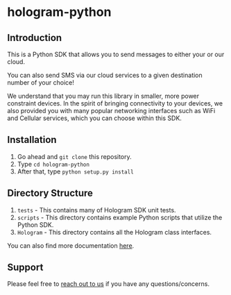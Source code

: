 # hologram-python

## Introduction
This is a Python SDK that allows you to send messages to either your or our cloud.

You can also send SMS via our cloud services to a given destination number of your choice!

We understand that you may run this library in smaller, more power constraint devices.
In the spirit of bringing connectivity to your devices, we also provided you with
many popular networking interfaces such as WiFi and Cellular services, which you can
choose within this SDK.

## Installation
1. Go ahead and `git clone` this repository.
2. Type `cd hologram-python`
3. After that, type `python setup.py install`

## Directory Structure

1. `tests` - This contains many of Hologram SDK unit tests.
2. `scripts` -  This directory contains example Python scripts that utilize the Python SDK.
3. `Hologram` - This directory contains all the Hologram class interfaces.

You can also find more documentation [here](https://hologram.io/docs).

## Support
Please feel free to [reach out to us](mailto:support@hologram.io) if you have any questions/concerns.
